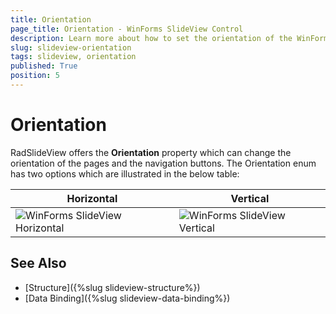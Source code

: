 ```yaml
---
title: Orientation
page_title: Orientation - WinForms SlideView Control
description: Learn more about how to set the orientation of the WinForms SlideView control.
slug: slideview-orientation
tags: slideview, orientation
published: True
position: 5
---
```


# Orientation

RadSlideView offers the **Orientation** property which can change the orientation of the pages and the navigation buttons. The Orientation enum has two options which are illustrated in the below table:

|Horizontal|Vertical|
|----|----|
|![WinForms SlideView Horizontal](images/slideview-horizontal-orientation.gif)|![WinForms SlideView Vertical](images/slideview-vertical-orientation.gif)|

## See Also

* [Structure]({%slug slideview-structure%})
* [Data Binding]({%slug slideview-data-binding%})
